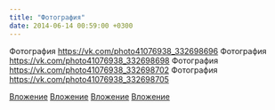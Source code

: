 ```yaml
---
title: "Фотография"
date: 2014-06-14 00:59:00 +0300
---
```


Фотография
https://vk.com/photo41076938_332698696
Фотография
https://vk.com/photo41076938_332698698
Фотография
https://vk.com/photo41076938_332698702
Фотография
https://vk.com/photo41076938_332698705

[Вложение](https://vk.com/photo41076938_332698696)
[Вложение](https://vk.com/photo41076938_332698698)
[Вложение](https://vk.com/photo41076938_332698702)
[Вложение](https://vk.com/photo41076938_332698705)

